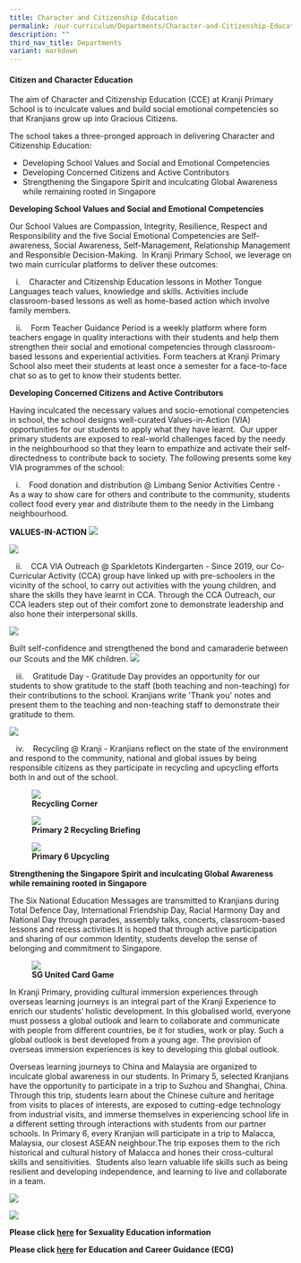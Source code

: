 ```yaml
---
title: Character and Citizenship Education
permalink: /our-curriculum/Departments/Character-and-Citizenship-Education/
description: ""
third_nav_title: Departments
variant: markdown
---
```

#### **Citizen and Character Education**

  
The aim of Character and Citizenship Education (CCE) at Kranji Primary School is to inculcate values and build social emotional competencies so that Kranjians grow up into Gracious Citizens.  
  
The school takes a three-pronged approach in delivering Character and Citizenship Education:

*   Developing School Values and Social and Emotional Competencies
*   Developing Concerned Citizens and Active Contributors
*   Strengthening the Singapore Spirit and inculcating Global Awareness while remaining rooted in Singapore

  
**Developing School Values and Social and Emotional Competencies**  

Our School Values are Compassion, Integrity, Resilience, Respect and Responsibility and the five Social Emotional Competencies are Self-awareness, Social Awareness, Self-Management, Relationship Management and Responsible Decision-Making.&nbsp; In Kranji Primary School, we leverage on two main curricular platforms to deliver these outcomes:

&nbsp; &nbsp;i.&nbsp; &nbsp;&nbsp;Character and Citizenship Education lessons&nbsp;in Mother Tongue Languages teach values, knowledge and skills. Activities include classroom-based lessons as well as home-based action which involve family members.

&nbsp; &nbsp;ii.&nbsp; &nbsp;&nbsp;Form Teacher Guidance Period&nbsp;is a weekly platform where form teachers engage in quality interactions with their students and help them strengthen their social and emotional competencies through classroom-based lessons and experiential activities. Form teachers at Kranji Primary School also meet their students at least once a semester for a face-to-face chat so as to get to know their students better.

  

**Developing Concerned Citizens and Active Contributors**

Having inculcated the necessary values and socio-emotional competencies in school, the school designs well-curated Values-in-Action (VIA) opportunities for our students to apply what they have learnt. &nbsp;Our upper primary students are exposed to real-world challenges faced by the needy in the neighbourhood so that they learn to empathize and activate their self-directedness to contribute back to society. The following presents some key VIA programmes of the school:

  

&nbsp;&nbsp;&nbsp;i.&nbsp; &nbsp;&nbsp;Food donation and distribution&nbsp;@ Limbang Senior Activities Centre - As a way to show care for others and contribute to the community, students collect food every year and distribute them to the needy in the Limbang neighbourhood.  

**VALUES-IN-ACTION**
![](/images/Our%20Curriculum/Departments/CCE/VIA_Food_Donation_2024.png)

![](/images/Our%20Curriculum/Departments/CCE/VIA_Food_Donation_2_2024.png)




  

&nbsp;&nbsp; ii.&nbsp; &nbsp;&nbsp;CCA VIA Outreach&nbsp;@ Sparkletots Kindergarten - Since 2019, our Co-Curricular Activity (CCA) group have linked up with pre-schoolers in the vicinity of the school, to carry out activities with the young children, and share the skills they have learnt in CCA. Through the CCA Outreach, our CCA leaders step out of their comfort zone to demonstrate leadership and also hone their interpersonal skills.

![](/images/Our%20Curriculum/Departments/CCE/VIA_Outreach_2_2019.png)

Built self-confidence and strengthened the bond and camaraderie between our Scouts and the MK children.
![](/images/Our%20Curriculum/Departments/CCE/VIA_Outreach_2023.png)



  

&nbsp; &nbsp;iii.&nbsp;&nbsp; &nbsp;Gratitude Day&nbsp;\- Gratitude Day provides an opportunity for our students to show gratitude to the staff (both teaching and non-teaching) for their contributions to the school. Kranjians write 'Thank you' notes and present them to the teaching and non-teaching staff to demonstrate their gratitude to them.  
	 
![](/images/Our%20Curriculum/Departments/CCE/Gratitude%20%20Day.png)

&nbsp; &nbsp;iv.&nbsp; &nbsp;&nbsp;Recycling&nbsp;@ Kranji - Kranjians reflect on the state of the environment and respond to the community, national and global issues by being responsible citizens as they participate in recycling and upcycling efforts both in and out of the school.


<figure>

<img src="/images/Our%20Curriculum/Departments/CCE/C4.jpg">

<figcaption> <strong> Recycling Corner </strong> </figcaption>

</figure>

<figure>

<img src="/images/Our%20Curriculum/Departments/CCE/C5.jpg">

<figcaption> <strong> Primary 2 Recycling Briefing </strong> </figcaption>

</figure>

<figure>

<img src="/images/Our%20Curriculum/Departments/CCE/C6.jpg">

<figcaption> <strong> Primary 6 Upcycling </strong> </figcaption>

</figure>

  

**Strengthening the Singapore Spirit and inculcating Global Awareness while remaining rooted in Singapore**

  

The Six National Education Messages are transmitted to Kranjians during Total Defence Day, International Friendship Day, Racial Harmony Day and National Day through parades, assembly talks, concerts, classroom-based lessons and recess activities.It is hoped that through active participation and sharing of our common Identity, students develop the sense of belonging and commitment to Singapore.

<figure>

<img src="/images/Our%20Curriculum/Departments/CCE/C7.jpg">

<figcaption> <strong> SG United Card Game </strong> </figcaption>

</figure>
  

In Kranji Primary, providing cultural immersion experiences through overseas learning journeys is an integral part of the Kranji Experience to enrich our students’ holistic development. In this globalised world, everyone must possess a global outlook and learn to collaborate and communicate with people from different countries, be it for studies, work or play. Such a global outlook is best developed from a young age. The provision of overseas immersion experiences is key to developing this global outlook.

  

Overseas learning journeys to China and Malaysia are organized to inculcate global awareness in our students. In Primary 5, selected Kranjians have the opportunity to participate in a trip to Suzhou and Shanghai, China.&nbsp; Through this trip, students learn about the Chinese culture and heritage from visits to places of interests, are exposed to cutting-edge technology from industrial visits, and immerse themselves in experiencing school life in a different setting through interactions with students from our partner schools. In Primary 6, every Kranjian will participate in a trip to Malacca, Malaysia, our closest ASEAN neighbour.The trip exposes them to the rich historical&nbsp;and cultural history of Malacca and hones their cross-cultural skills and sensitivities.&nbsp; Students also learn valuable life skills such as being resilient and developing independence, and learning to live and collaborate in a team.&nbsp;&nbsp;

  
![](/images/Our%20Curriculum/Departments/CCE/C8.jpg)

![](/images/Our%20Curriculum/Departments/CCE/C9.jpg)

**Please click [here](/Sexuality-Education/) for Sexuality Education information**

**Please click [here](https://www.myskillsfuture.gov.sg/content/student/en/primary.html) for Education and Career Guidance (ECG)**
